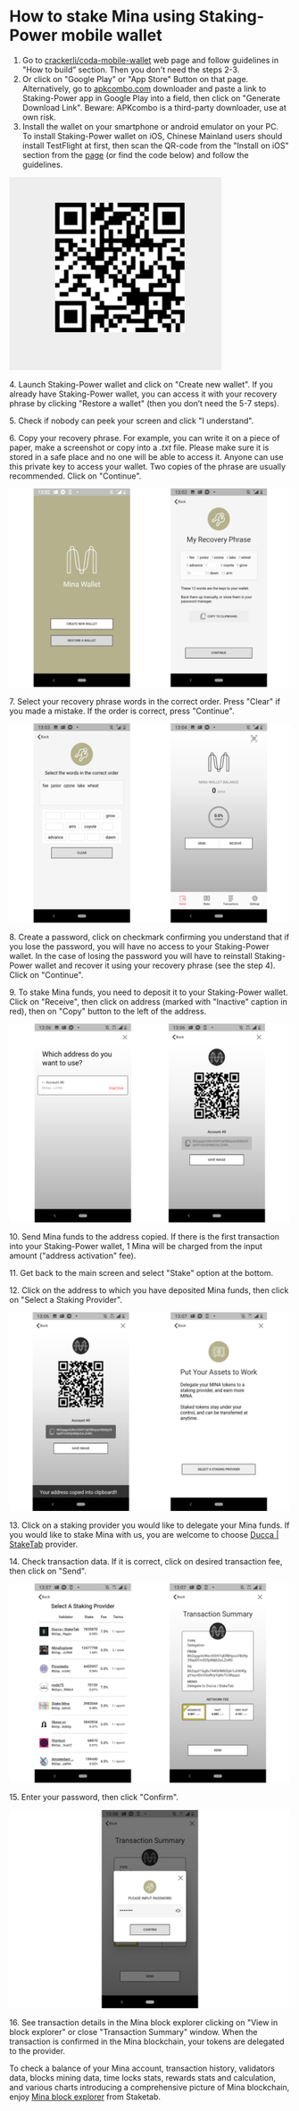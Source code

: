 # How to stake Mina using Staking-Power mobile wallet



1. Go to [crackerli/coda-mobile-wallet](http://github.com/crackerli/coda-mobile-wallet) web page and follow guidelines in "How to build” section. Then you don't need the steps 2-3.
2. Or click on "Google Play" or "App Store" Button on that page. Alternatively, go to [apkcombo.com](http://apkcombo.com) downloader and paste a link to Staking-Power app in Google Play into a field, then click on "Generate Download Link". Beware: APKcombo is a third-party downloader, use at own risk.
3. Install the wallet on your smartphone or android emulator on your PC.\
   To install Staking-Power wallet on iOS, Chinese Mainland users should install TestFlight at first, then scan the QR-code from the "Install on iOS" section from the [page](https://github.com/crackerli/coda-mobile-wallet]) (or find the code below) and follow the guidelines.

![](../../../../.gitbook/assets/staking-1.png)

4\. Launch Staking-Power wallet and click on "Create new wallet". If you already have Staking-Power wallet, you can access it with your recovery phrase by clicking "Restore a wallet" (then you don’t need the 5-7 steps).

5\. Check if nobody can peek your screen and click "I understand".

6\. Copy your recovery phrase. For example, you can write it on a piece of paper, make a screenshot or copy into a _.txt_ file. Please make sure it is stored in a safe place and no one will be able to access it. Anyone can use this private key to access your wallet. Two copies of the phrase are usually recommended. Click on "Continue".

![](../../../../.gitbook/assets/staking-2.png)

7\. Select your recovery phrase words in the correct order. Press "Clear" if you made a mistake. If the order is correct, press "Continue".

![](../../../../.gitbook/assets/staking-3.png)

8\. Create a password, click on checkmark confirming you understand that if you lose the password, you will have no access to your Staking-Power wallet. In the case of losing the password you will have to reinstall Staking-Power wallet and recover it using your recovery phrase (see the step 4). Click on "Continue".

9\. To stake Mina funds, you need to deposit it to your Staking-Power wallet. Click on "Receive", then click on address (marked with "Inactive" caption in red), then on "Copy" button to the left of the address.

![](../../../../.gitbook/assets/staking-4.png)

10\. Send Mina funds to the address copied. If there is the first transaction into your Staking-Power wallet, 1 Mina will be charged from the input amount ("address activation" fee).

11\. Get back to the main screen and select "Stake" option at the bottom.

12\. Click on the address to which you have deposited Mina funds, then click on "Select a Staking Provider".

![](../../../../.gitbook/assets/staking-5.png)

13\. Click on a staking provider you would like to delegate your Mina funds. If you would like to stake Mina with us, you are welcome to choose [Ducca | StakeTab](http://staketab.com) provider.

14\. Check transaction data. If it is correct, click on desired transaction fee, then click on "Send".

![](../../../../.gitbook/assets/staking-6.png)

15\. Enter your password, then click "Confirm".

![](../../../../.gitbook/assets/staking-7.png)

16\. See transaction details in the Mina block explorer clicking on "View in block explorer" or close "Transaction Summary" window. When the transaction is confirmed in the Mina blockchain, your tokens are delegated to the provider.

To check a balance of your Mina account, transaction history, validators data, blocks mining data, time locks stats, rewards stats and calculation, and various charts introducing a comprehensive picture of Mina blockchain, enjoy [Mina block explorer](https://mina.staketab.com) from Staketab.
